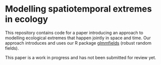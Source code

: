 # Modelling spatiotemporal extremes in ecology

This repository contains code for a paper introducing an approach to modelling ecological extremes that happen jointly in space and time. Our approach introduces and uses our R package [glmmfields](https://github.com/seananderson/glmmfields) (robust random fields).

This paper is a work in progress and has not been submitted for review yet.
